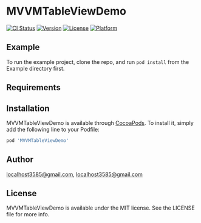 # MVVMTableViewDemo

[![CI Status](https://img.shields.io/travis/localhost3585@gmail.com/MVVMTableViewDemo.svg?style=flat)](https://travis-ci.org/localhost3585@gmail.com/MVVMTableViewDemo)
[![Version](https://img.shields.io/cocoapods/v/MVVMTableViewDemo.svg?style=flat)](https://cocoapods.org/pods/MVVMTableViewDemo)
[![License](https://img.shields.io/cocoapods/l/MVVMTableViewDemo.svg?style=flat)](https://cocoapods.org/pods/MVVMTableViewDemo)
[![Platform](https://img.shields.io/cocoapods/p/MVVMTableViewDemo.svg?style=flat)](https://cocoapods.org/pods/MVVMTableViewDemo)

## Example

To run the example project, clone the repo, and run `pod install` from the Example directory first.

## Requirements

## Installation

MVVMTableViewDemo is available through [CocoaPods](https://cocoapods.org). To install
it, simply add the following line to your Podfile:

```ruby
pod 'MVVMTableViewDemo'
```

## Author

localhost3585@gmail.com, localhost3585@gmail.com

## License

MVVMTableViewDemo is available under the MIT license. See the LICENSE file for more info.
